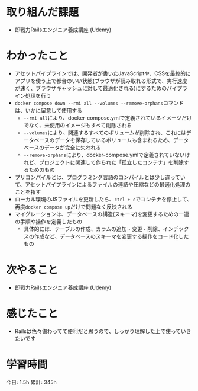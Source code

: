 # 取り組んだ課題 
+ 即戦力Railsエンジニア養成講座 (Udemy)
# わかったこと 
+ アセットパイプラインでは、開発者が書いたJavaScriptや、CSSを最終的にアプリを使う上で都合のいい状態(ブラウザが読み取れる形式で、実行速度が速く、ブラウザキャッシュに対して最適化される)にするためのパイプライン処理を行う
+ `docker compose down --rmi all --volumes --remove-orphans`コマンドは、いかに留意して使用する
    + `--rmi all`により、docker-compose.ymlで定義されているイメージだけでなく、未使用のイメージもすべて削除される
    + `--volumes`により、関連するすべてのボリュームが削除され、これにはデータベースのデータを保存しているボリュームも含まれるため、データベースのデータが完全に失われる
    + `--remove-orphans`により、docker-compose.ymlで定義されていないけれど、プロジェクトに関連して作られた「孤立したコンテナ」を削除するためのもの
+ プリコンパイルとは、プログラミング言語のコンパイルとは少し違っていて、アセットパイプラインによるファイルの連結や圧縮などの最適化処理のことを指す
+ ローカル環境のJSファイルを更新したら、`ctrl + c`でコンテナを停止して、再度`docker compose up`だけで問題なく反映される
+ マイグレーションは、データベースの構造(スキーマ)を変更するための一連の手順や操作を定義したもの
    + 具体的には、テーブルの作成、カラムの追加・変更・削除、インデックスの作成など、データベースのスキーマを変更する操作をコード化したもの
# 次やること
+ 即戦力Railsエンジニア養成講座 (Udemy)
# 感じたこと
+ Railsは色々備わってて便利だと思うので、しっかり理解した上で使っていきたいです
# 学習時間  
今日: 1.5h 
累計: 345h 

